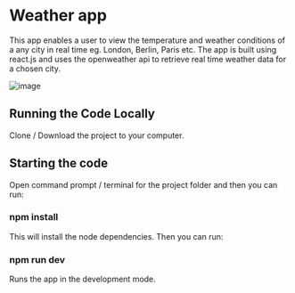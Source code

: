 # Weather app

This app enables a user to view the temperature and weather conditions of a any city in real time eg. London, Berlin, Paris etc. The app is built using react.js and uses the openweather api to retrieve real time weather data for a chosen city. 

![image](https://github.com/johnnyd81/weather-app/assets/95863021/947e8fef-5caf-4e41-9bf8-4737f3da124e)

## Running the Code Locally
Clone / Download the project to your computer.

## Starting the code
Open command prompt / terminal for the project folder and then you can run:

### npm install
This will install the node dependencies. Then you can run:

### npm run dev
Runs the app in the development mode.




